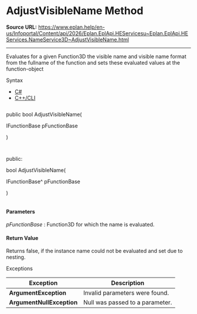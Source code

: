# AdjustVisibleName Method

**Source URL:** https://www.eplan.help/en-us/Infoportal/Content/api/2026/Eplan.EplApi.HEServicesu~Eplan.EplApi.HEServices.NameService3D~AdjustVisibleName.html

---

Evaluates for a given Function3D the visible name and visible name format from the fullname of the function and sets these evaluated values at the function-object

Syntax

- [C#](#i-syntax-CS)
- [C++/CLI](#i-syntax-CPP2005)

```
```
public bool AdjustVisibleName( 

   IFunctionBase pFunctionBase

)
```
```

```
```
public:

bool AdjustVisibleName( 

   IFunctionBase^ pFunctionBase

)
```
```

#### Parameters

*pFunctionBase*
:   Function3D for which the name is evaluated.

#### Return Value

Returns false, if the instance name could not be evaluated and set due to nesting.

Exceptions

| Exception | Description |
| --- | --- |
| **ArgumentException** | Invalid parameters were found. |
| **ArgumentNullException** | Null was passed to a parameter. |
